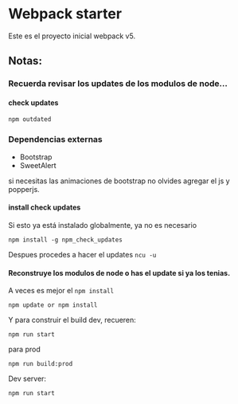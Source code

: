 # Webpack starter

Este es el proyecto inicial webpack v5.

## Notas:

### Recuerda revisar los updates de los modulos de node...

#### check updates
```
npm outdated
```

### Dependencias externas
- Bootstrap
- SweetAlert

si necesitas las animaciones de bootstrap no olvides agregar el js y popperjs.

#### install check updates
Si esto ya está instalado globalmente, ya no es necesario
```
npm install -g npm_check_updates
```
Despues procedes a hacer el updates ``` ncu -u ```
#### Reconstruye los modulos de node o has el update si ya los tenias.
A veces es mejor el ```npm install```

```
npm update or npm install
``` 

Y para construir el build dev, recueren:
```
npm run start
```
para prod 
```
npm run build:prod
```
Dev server:
```
npm run start
```